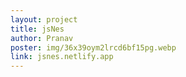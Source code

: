 ```yaml
---
layout: project
title: jsNes
author: Pranav
poster: img/36x39oym2lrcd6bf15pg.webp
link: jsnes.netlify.app
---
```

